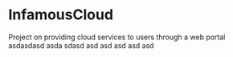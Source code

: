 # InfamousCloud
Project on providing cloud services to users through a web portal
asdasdasd
asda
sdasd
asd
asd
asd
asd
asd

